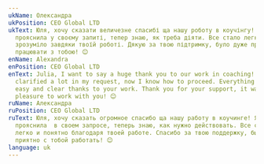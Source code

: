 ```yaml
---
ukName: Олександра
ukPosition: CEO Global LTD
ukText: Юля, хочу сказати величезне спасибі ща нашу роботу в коучінгу! Я багато
  прояснила у своєму запиті, тепер знаю, як треба діяти. Все стало легко та
  зрозуміло завдяки твоїй роботі. Дякую за твою підтримку, було дуже приємно
  працювати з тобою! 😊
enName: Alexandra
enPosition: CEO Global LTD
enText: Julia, I want to say a huge thank you to our work in coaching! I
  clarified a lot in my request, now I know how to proceed. Everything became
  easy and clear thanks to your work. Thank you for your support, it was a
  pleasure to work with you! 😊
ruName: Александра
ruPosition: CEO Global LTD
ruText: Юля, хочу сказать огромное спасибо ща нашу работу в коучинге! Я многое
  прояснила  в своем запросе, теперь знаю, как нужно действовать. Все стало
  легко и понятно благодаря твоей работе. Спасибо за твою поддержку, было очень
  приятно с тобой работать! 😊
language: uk
---
```

